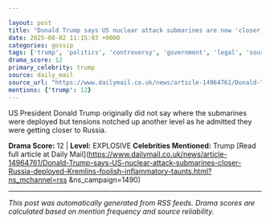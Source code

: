 ```yaml
---

layout: post
title: "Donald Trump says US nuclear attack submarines are now 'closer to Russia' after he re-deployed them over Kremlin's 'foolish and inflammatory' taunts"
date: 2025-08-02 11:15:03 +0000
categories: gossip
tags: ['trump', 'politics', 'controversy', 'government', 'legal', 'source-daily_mail', 'drama-explosive']
drama_score: 12
primary_celebrity: trump
source: daily_mail
source_url: "https://www.dailymail.co.uk/news/article-14964761/Donald-Trump-says-US-nuclear-attack-submarines-closer-Russia-deployed-Kremlins-foolish-inflammatory-taunts.html?ns_mchannel=rss&1490&campaign=1490"
mentions: {'trump': 12}
---
```


US President Donald Trump originally did not say where the submarines were deployed but tensions notched up another level as he admitted they were getting closer to Russia.

**Drama Score:** 12 | **Level:** EXPLOSIVE **Celebrities Mentioned:** Trump [Read full article at Daily Mail](https://www.dailymail.co.uk/news/article-14964761/Donald-Trump-says-US-nuclear-attack-submarines-closer-Russia-deployed-Kremlins-foolish-inflammatory-taunts.html?ns_mchannel=rss &ns_campaign=1490)

---

*This post was automatically generated from RSS feeds. Drama scores are calculated based on mention frequency and source reliability.*